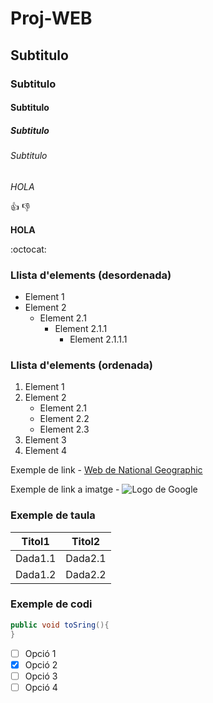 # Proj-WEB
## Subtitulo
### Subtitulo
#### Subtitulo
##### Subtitulo
###### Subtitulo

*HOLA*

:+1: :-1:

**HOLA**

:octocat:

### Llista d'elements (desordenada)
* Element 1
* Element 2
  * Element 2.1
    * Element 2.1.1
      * Element 2.1.1.1

### Llista d'elements (ordenada)
1. Element 1
2. Element 2
    * Element 2.1
    * Element 2.2
    * Element 2.3
3. Element 3
4. Element 4

Exemple de link - [Web de National Geographic](http://www.nationalgeographic.com.es/)

Exemple de link a imatge - ![Logo de Google](https://www.google.org/assets/static/images/logo_googledotorg-171e7482e5523603fc0eed236dd772d8.svg)

### Exemple de taula

Titol1|Titol2
------|------
Dada1.1|Dada2.1
Dada1.2|Dada2.2

### Exemple de codi

```java
public void toSring(){
}
```

- [ ] Opció 1
- [x] Opció 2
- [ ] Opció 3
- [ ] Opció 4
